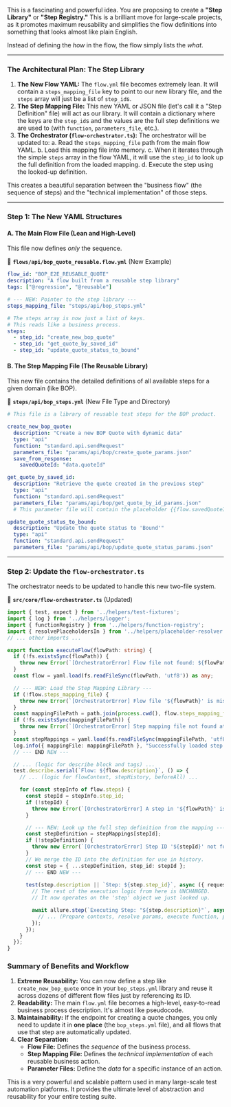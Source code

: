 
This is a fascinating and powerful idea. You are proposing to create a **"Step Library"** or **"Step Registry."** This is a brilliant move for large-scale projects, as it promotes maximum reusability and simplifies the flow definitions into something that looks almost like plain English.

Instead of defining the *how* in the flow, the flow simply lists the *what*.

---

### **The Architectural Plan: The Step Library**

1.  **The New Flow YAML:** The `flow.yml` file becomes extremely lean. It will contain a `steps_mapping_file` key to point to our new library file, and the `steps` array will just be a list of `step_id`s.
2.  **The Step Mapping File:** This new YAML or JSON file (let's call it a "Step Definition" file) will act as our library. It will contain a dictionary where the keys are the `step_id`s and the values are the full step definitions we are used to (with `function`, `parameters_file`, etc.).
3.  **The Orchestrator (`flow-orchestrator.ts`):** The orchestrator will be updated to:
    a. Read the `steps_mapping_file` path from the main flow YAML.
    b. Load this mapping file into memory.
    c. When it iterates through the simple `steps` array in the flow YAML, it will use the `step_id` to look up the full definition from the loaded mapping.
    d. Execute the step using the looked-up definition.

This creates a beautiful separation between the "business flow" (the sequence of steps) and the "technical implementation" of those steps.

---

### **Step 1: The New YAML Structures**

#### **A. The Main Flow File (Lean and High-Level)**

This file now defines *only* the sequence.

📁 **`flows/api/bop_quote_reusable.flow.yml`** (New Example)
```yaml
flow_id: "BOP_E2E_REUSABLE_QUOTE"
description: "A flow built from a reusable step library"
tags: ["@regression", "@reusable"]

# --- NEW: Pointer to the step library ---
steps_mapping_file: "steps/api/bop_steps.yml"

# The steps array is now just a list of keys.
# This reads like a business process.
steps:
  - step_id: "create_new_bop_quote"
  - step_id: "get_quote_by_saved_id"
  - step_id: "update_quote_status_to_bound"
```

#### **B. The Step Mapping File (The Reusable Library)**

This new file contains the detailed definitions of all available steps for a given domain (like BOP).

📁 **`steps/api/bop_steps.yml`** (New File Type and Directory)
```yaml
# This file is a library of reusable test steps for the BOP product.

create_new_bop_quote:
  description: "Create a new BOP Quote with dynamic data"
  type: "api"
  function: "standard.api.sendRequest"
  parameters_file: "params/api/bop/create_quote_params.json"
  save_from_response:
    savedQuoteId: "data.quoteId"

get_quote_by_saved_id:
  description: "Retrieve the quote created in the previous step"
  type: "api"
  function: "standard.api.sendRequest"
  parameters_file: "params/api/bop/get_quote_by_id_params.json"
  # This parameter file will contain the placeholder {{flow.savedQuoteId}}

update_quote_status_to_bound:
  description: "Update the quote status to 'Bound'"
  type: "api"
  function: "standard.api.sendRequest"
  parameters_file: "params/api/bop/update_quote_status_params.json"
```

---

### **Step 2: Update the `flow-orchestrator.ts`**

The orchestrator needs to be updated to handle this new two-file system.

📁 **`src/core/flow-orchestrator.ts`** (Updated)
```typescript
import { test, expect } from '../helpers/test-fixtures';
import { log } from '../helpers/logger';
import { functionRegistry } from '../helpers/function-registry';
import { resolvePlaceholdersIn } from '../helpers/placeholder-resolver';
// ... other imports ...

export function executeFlow(flowPath: string) {
  if (!fs.existsSync(flowPath)) {
    throw new Error(`[OrchestratorError] Flow file not found: ${flowPath}`);
  }
  const flow = yaml.load(fs.readFileSync(flowPath, 'utf8')) as any;

  // --- NEW: Load the Step Mapping Library ---
  if (!flow.steps_mapping_file) {
    throw new Error(`[OrchestratorError] Flow file '${flowPath}' is missing the required 'steps_mapping_file' key.`);
  }
  const mappingFilePath = path.join(process.cwd(), flow.steps_mapping_file);
  if (!fs.existsSync(mappingFilePath)) {
    throw new Error(`[OrchestratorError] Step mapping file not found at: ${mappingFilePath}`);
  }
  const stepMappings = yaml.load(fs.readFileSync(mappingFilePath, 'utf8')) as Record<string, any>;
  log.info({ mappingFile: mappingFilePath }, "Successfully loaded step mapping library.");
  // --- END NEW ---

  // ... (logic for describe block and tags) ...
  test.describe.serial(`Flow: ${flow.description}`, () => {
    // ... (logic for flowContext, stepHistory, beforeAll) ...

    for (const stepInfo of flow.steps) {
      const stepId = stepInfo.step_id;
      if (!stepId) {
        throw new Error(`[OrchestratorError] A step in '${flowPath}' is missing its 'step_id'.`);
      }

      // --- NEW: Look up the full step definition from the mapping ---
      const stepDefinition = stepMappings[stepId];
      if (!stepDefinition) {
        throw new Error(`[OrchestratorError] Step ID '${stepId}' not found in mapping file '${mappingFilePath}'.`);
      }
      // We merge the ID into the definition for use in history.
      const step = { ...stepDefinition, step_id: stepId };
      // --- END NEW ---
      
      test(step.description || `Step: ${step.step_id}`, async ({ request, authedRequest }) => {
        // The rest of the execution logic from here is UNCHANGED.
        // It now operates on the 'step' object we just looked up.

        await allure.step(`Executing Step: "${step.description}"`, async () => {
          // ... (Prepare contexts, resolve params, execute function, process results)
        });
      });
    }
  });
}
```

### **Summary of Benefits and Workflow**

1.  **Extreme Reusability:** You can now define a step like `create_new_bop_quote` once in your `bop_steps.yml` library and reuse it across dozens of different flow files just by referencing its ID.
2.  **Readability:** The main `flow.yml` file becomes a high-level, easy-to-read business process description. It's almost like pseudocode.
3.  **Maintainability:** If the endpoint for creating a quote changes, you only need to update it in **one place** (the `bop_steps.yml` file), and all flows that use that step are automatically updated.
4.  **Clear Separation:**
    *   **Flow File:** Defines the *sequence* of the business process.
    *   **Step Mapping File:** Defines the *technical implementation* of each reusable business action.
    *   **Parameter Files:** Define the *data* for a specific instance of an action.

This is a very powerful and scalable pattern used in many large-scale test automation platforms. It provides the ultimate level of abstraction and reusability for your entire testing suite.